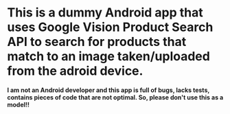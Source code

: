 # This is a dummy Android app that uses Google Vision Product Search API to search for products that match to an image taken/uploaded from the adroid device.

**I am not an Android developer and this app is full of bugs, lacks tests, contains pieces of code that are not optimal. So, please don't use this as a model!!**
